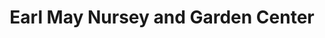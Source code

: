 ---
title: "Earl May Nursey and Garden Center"
url: /shawnee/earl-may-nursey-and-garden-center/
shop: garden centre
---